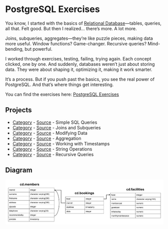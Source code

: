 # PostgreSQL Exercises

You know, I started with the basics of [Relational Database](../freecodecamp-relational-database/)—tables, queries, all that. Felt good. But then I realized... there’s more. A lot more.

Joins, subqueries, aggregates—they’re like puzzle pieces, making data more useful. Window functions? Game-changer. Recursive queries? Mind-bending, but powerful.

I worked through exercises, testing, failing, trying again. Each concept clicked, one by one. And suddenly, databases weren’t just about storing data. They were about shaping it, optimizing it, making it work smarter.

It’s a process. But if you push past the basics, you see the real power of PostgreSQL. And that’s where things get interesting.

You can find the exercises here: [PostgreSQL Exercises](https://pgexercises.com/)

## Projects

- [Category](https://pgexercises.com/questions/basic/) - [Source](./01-basic/) - Simple SQL Queries
- [Category](https://pgexercises.com/questions/joins/) - [Source](./02-joins-and-subqueries/) - Joins and Subqueries
- [Category](https://pgexercises.com/questions/updates/) - [Source](./03-modifying-data/) - Modifying Data
- [Category](https://pgexercises.com/questions/aggregates/) - [Source](./04-aggregation/) - Aggregation
- [Category](https://pgexercises.com/questions/date/) - [Source](./05-date/) - Working with Timestamps
- [Category](https://pgexercises.com/questions/string/) - [Source](./06-string/) - String Operations
- [Category](https://pgexercises.com/questions/recursive/) - [Source](./07-recursive/) - Recursive Queries

## Diagram

<a href="https://pgexercises.com/gettingstarted.html">
  <img src="diagram.png" alt="PostgreSQL Exercises" />
</a>

